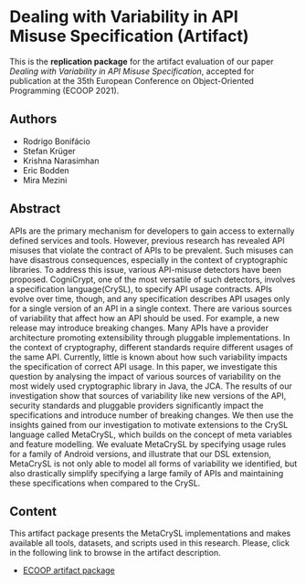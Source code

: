 # Dealing with Variability in API Misuse Specification (Artifact)

This is the **replication package** for the artifact evaluation
of our paper *Dealing with Variability in API Misuse Specification*,
accepted for publication at the 35th European
Conference on Object-Oriented Programming (ECOOP 2021).

## Authors

   * Rodrigo Bonifácio
   * Stefan Krüger
   * Krishna Narasimhan
   * Eric Bodden
   * Mira Mezini

## Abstract

APIs are the primary mechanism for developers to gain access to externally defined services and tools. However, previous research has revealed API misuses that violate the contract of APIs to be prevalent. Such misuses can have disastrous consequences, especially in the context of cryptographic libraries. To address this issue, various API-misuse detectors have been proposed. CogniCrypt, one of the most versatile of such detectors, involves a specification language(CrySL), to specify API usage contracts. APIs evolve over time, though, and any specification describes API usages only for a single version of an API in a single context. There are various sources of variability that affect how an API should be used. For example, a new release may introduce breaking changes. Many APIs have a provider architecture promoting extensibility through pluggable implementations. In the context of cryptography, different standards require different usages of the same API. Currently, little is known about how such variability impacts the specification of correct API usage. In this paper, we investigate this question by analysing the impact of various sources of variability on the most widely used cryptographic library in Java, the JCA. The results of our investigation show that sources of variability like new versions of the API, security standards and pluggable providers significantly impact the specifications and introduce number of breaking changes. We then use the insights gained from our investigation to motivate extensions to the CrySL language called MetaCrySL, which builds on the concept of meta variables and feature modelling. We evaluate MetaCrySL by specifying usage rules for a family of Android versions, and illustrate that our DSL extension, MetaCrySL is not only able to model all forms of variability we identified, but also drastically simplify specifying a large family of APIs and maintaining these specifications when compared to the CrySL.


## Content

This artifact package presents the MetaCrySL implementations and makes available all tools,
datasets, and scripts used in this research. Please, click in the following link to browse in the artifact description.


   * [ECOOP artifact package](https://htmlpreview.github.io/?https://github.com/rbonifacio/TR-Meta-CrySL-Package/blob/master/artifact.html)